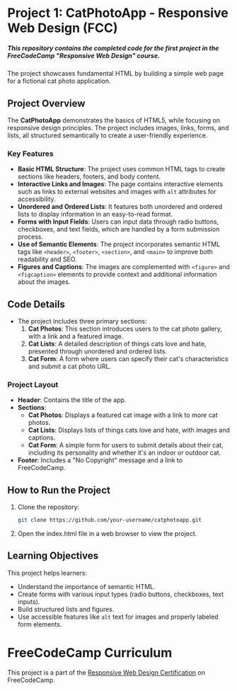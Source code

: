 # Project 1: CatPhotoApp - Responsive Web Design (FCC)
##### This repository contains the completed code for the first project in the FreeCodeCamp "Responsive Web Design" course. 

The project showcases fundamental HTML by building a simple web page for a fictional cat photo application.

## Project Overview

The **CatPhotoApp** demonstrates the basics of HTML5, while focusing on responsive design principles. The project includes images, links, forms, and lists, all structured semantically to create a user-friendly experience.

### Key Features

- **Basic HTML Structure**: The project uses common HTML tags to create sections like headers, footers, and body content.
- **Interactive Links and Images**: The page contains interactive elements such as links to external websites and images with `alt` attributes for accessibility.
- **Unordered and Ordered Lists**: It features both unordered and ordered lists to display information in an easy-to-read format.
- **Forms with Input Fields**: Users can input data through radio buttons, checkboxes, and text fields, which are handled by a form submission process.
- **Use of Semantic Elements**: The project incorporates semantic HTML tags like `<header>`, `<footer>`, `<section>`, and `<main>` to improve both readability and SEO.
- **Figures and Captions**: The images are complemented with `<figure>` and `<figcaption>` elements to provide context and additional information about the images.
  
## Code Details

- The project includes three primary sections:
  1. **Cat Photos**: This section introduces users to the cat photo gallery, with a link and a featured image.
  2. **Cat Lists**: A detailed description of things cats love and hate, presented through unordered and ordered lists.
  3. **Cat Form**: A form where users can specify their cat's characteristics and submit a cat photo URL.

### Project Layout

- **Header**: Contains the title of the app.
- **Sections**:
  - **Cat Photos**: Displays a featured cat image with a link to more cat photos.
  - **Cat Lists**: Displays lists of things cats love and hate, with images and captions.
  - **Cat Form**: A simple form for users to submit details about their cat, including its personality and whether it's an indoor or outdoor cat.
- **Footer**: Includes a "No Copyright" message and a link to FreeCodeCamp.

## How to Run the Project

1. Clone the repository:
   ```bash
   git clone https://github.com/your-username/catphotoapp.git
2. Open the index.html file in a web browser to view the project.

## Learning Objectives

This project helps learners:
- Understand the importance of semantic HTML.
- Create forms with various input types (radio buttons, checkboxes, text inputs).
- Build structured lists and figures.
- Use accessible features like `alt` text for images and properly labeled form elements.

# FreeCodeCamp Curriculum
  This project is a part of the [Responsive Web Design Certification](https://www.freecodecamp.org/learn/2022/responsive-web-design/) on FreeCodeCamp.

